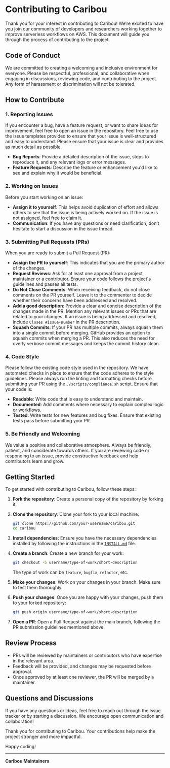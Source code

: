 # Contributing to Caribou

Thank you for your interest in contributing to Caribou! We’re excited to have you join our community of developers and researchers working together to improve serverless workflows on AWS. This document will guide you through the process of contributing to the project.

## Code of Conduct

We are committed to creating a welcoming and inclusive environment for everyone. Please be respectful, professional, and collaborative when engaging in discussions, reviewing code, and contributing to the project. Any form of harassment or discrimination will not be tolerated.

## How to Contribute

### 1. Reporting Issues

If you encounter a bug, have a feature request, or want to share ideas for improvement, feel free to open an issue in the repository.
Feel free to use the issue templates provided to ensure that your issue is well-structured and easy to understand.
Please ensure that your issue is clear and provides as much detail as possible.

- **Bug Reports**: Provide a detailed description of the issue, steps to reproduce it, and any relevant logs or error messages.
- **Feature Requests**: Describe the feature or enhancement you'd like to see and explain why it would be beneficial.

### 2. Working on Issues

Before you start working on an issue:

- **Assign it to yourself**: This helps avoid duplication of effort and allows others to see that the issue is being actively worked on.
If the issue is not assigned, feel free to claim it.
- **Communication**: If you have any questions or need clarification, don’t hesitate to start a discussion in the issue thread.

### 3. Submitting Pull Requests (PRs)

When you are ready to submit a Pull Request (PR):

- **Assign the PR to yourself**: This indicates that you are the primary author of the changes.
- **Request Reviews**: Ask for at least one approval from a project maintainer or a contributor.
Ensure your code follows the project's guidelines and passes all tests.
- **Do Not Close Comments**: When receiving feedback, do not close comments on the PR yourself.
Leave it to the commenter to decide whether their concerns have been addressed and resolved.
- **Add a good description**: Provide a clear and concise description of the changes made in the PR.
Mention any relevant issues or PRs that are related to your changes.
If an issue is being addressed and resolved, include `Closes #issue-number` in the PR description.
- **Squash Commits**: If your PR has multiple commits, always squash them into a single commit before merging.
GitHub provides an option to squash commits when merging a PR.
This also reduces the need for overly verbose commit messages and keeps the commit history clean.

### 4. Code Style

Please follow the existing code style used in the repository.
We have automated checks in place to ensure that the code adheres to the style guidelines.
Please always run the linting and formatting checks before submitting your PR using the `./scripts/compliance.sh` script.
Ensure that your code is:

- **Readable**: Write code that is easy to understand and maintain.
- **Documented**: Add comments where necessary to explain complex logic or workflows.
- **Tested**: Write tests for new features and bug fixes. Ensure that existing tests pass before submitting your PR.

### 5. Be Friendly and Welcoming

We value a positive and collaborative atmosphere. Always be friendly, patient, and considerate towards others.
If you are reviewing code or responding to an issue, provide constructive feedback and help contributors learn and grow.

## Getting Started

To get started with contributing to Caribou, follow these steps:

1. **Fork the repository**: Create a personal copy of the repository by forking it.
2. **Clone the repository**: Clone your fork to your local machine:

   ```bash
   git clone https://github.com/your-username/caribou.git
   cd caribou
   ```

3. **Install dependencies**: Ensure you have the necessary dependencies installed by following the instructions in the [`INSTALL.md`](./INSTALL.md) file.
4. **Create a branch**: Create a new branch for your work:

   ```bash
   git checkout -b username/type-of-work/short-description
   ```

   The type of work can be `feature`, `bugfix`, `refactor`, etc.

5. **Make your changes**: Work on your changes in your branch. Make sure to test them thoroughly.
6. **Push your changes**: Once you are happy with your changes, push them to your forked repository:

   ```bash
   git push origin username/type-of-work/short-description
   ```

7. **Open a PR**: Open a Pull Request against the main branch, following the PR submission guidelines mentioned above.

## Review Process

- PRs will be reviewed by maintainers or contributors who have expertise in the relevant area.
- Feedback will be provided, and changes may be requested before approval.
- Once approved by at least one reviewer, the PR will be merged by a maintainer.

## Questions and Discussions

If you have any questions or ideas, feel free to reach out through the issue tracker or by starting a discussion. We encourage open communication and collaboration!

Thank you for contributing to Caribou. Your contributions help make the project stronger and more impactful.

Happy coding!

---

**Caribou Maintainers**
